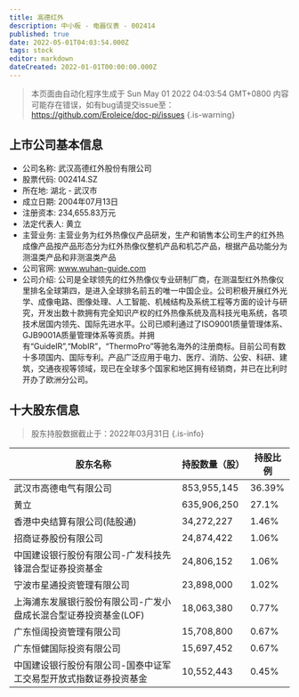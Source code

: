 ```yaml
---
title: 高德红外
description: 中小板 - 电器仪表 - 002414
published: true
date: 2022-05-01T04:03:54.000Z
tags: stock
editor: markdown
dateCreated: 2022-01-01T00:00:00.000Z
---
```


> 本页面由自动化程序生成于 Sun May 01 2022 04:03:54 GMT+0800
> 内容可能存在错误，如有bug请提交issue至：https://github.com/Eroleice/doc-pi/issues
{.is-warning}

## 上市公司基本信息
- 公司名称: 武汉高德红外股份有限公司
- 股票代码: 002414.SZ
- 所在地: 湖北 - 武汉市
- 成立日期: 2004年07月13日
- 注册资本: 234,655.83万元
- 法定代表人: 黄立
- 主营业务: 主营业务为红外热像仪产品研发，生产和销售本公司生产的红外热成像产品按产品形态分为红外热像仪整机产品和机芯产品，根据产品功能分为测温类产品和非测温类产品
- 公司官网: www.wuhan-guide.com
- 公司介绍: 公司是全球领先的红外热像仪专业研制厂商，在测温型红外热像仪里排名全球第四，是进入全球排名前五的唯一中国企业。公司积极开展红外光学、成像电路、图像处理、人工智能、机械结构及系统工程等方面的设计与研究，开发出数十款拥有完全知识产权的红外热像系统及高科技光电系统，各项技术居国内领先、国际先进水平。公司已顺利通过了ISO9001质量管理体系、GJB9001A质量管理体系等资质。并拥有“GuideIR”,“MobIR”，“ThermoPro”等驰名海外的注册商标。目前公司有数十多项国内、国际专利。产品广泛应用于电力、医疗、消防、公安、科研、建筑，交通夜视等领域，现已在全球多个国家和地区拥有经销商，并已在比利时开办了欧洲分公司。


## 十大股东信息
> 股东持股数据截止于：2022年03月31日
{.is-info}

| 股东名称 | 持股数量（股） | 持股比例 |
| --- | --- | --- |
| 武汉市高德电气有限公司 | 853,955,145 | 36.39% |
| 黄立 | 635,906,250 | 27.1% |
| 香港中央结算有限公司(陆股通) | 34,272,227 | 1.46% |
| 招商证券股份有限公司 | 24,874,422 | 1.06% |
| 中国建设银行股份有限公司-广发科技先锋混合型证券投资基金 | 24,806,152 | 1.06% |
| 宁波市星通投资管理有限公司 | 23,898,000 | 1.02% |
| 上海浦东发展银行股份有限公司-广发小盘成长混合型证券投资基金(LOF) | 18,063,380 | 0.77% |
| 广东恒阔投资管理有限公司 | 15,708,800 | 0.67% |
| 广东恒健国际投资有限公司 | 15,697,452 | 0.67% |
| 中国建设银行股份有限公司-国泰中证军工交易型开放式指数证券投资基金 | 10,552,443 | 0.45% |




